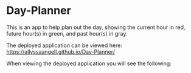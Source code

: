 # Day-Planner

This is an app to help plan out the day, showing the current hour in red, future hour(s) in green, and past hour(s) in gray.

The deployed application can be viewed here: https://allyssaangell.github.io/Day-Planner/

When viewing the deployed application you will see the following:
